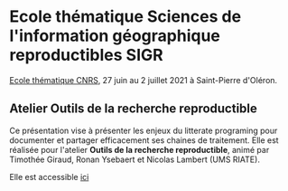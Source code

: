 # Ecole thématique Sciences de l'information géographique reproductibles SIGR

[Ecole thématique CNRS](https://sigr2020.sciencesconf.org/resource/page/id/2), 27 juin au 2 juillet 2021 à Saint-Pierre d'Oléron. 

## Atelier Outils de la recherche reproductible

Ce présentation vise à présenter les enjeux du litterate programing pour documenter et partager efficacement ses chaines de traitement. Elle est réalisée pour l'atelier **Outils de la recherche reproductible**, animé par Timothée Giraud, Ronan Ysebaert et Nicolas Lambert (UMS RIATE).

Elle est accessible [ici](https://sigr.gitpages.huma-num.fr/sigr-reproducible-markdown)




